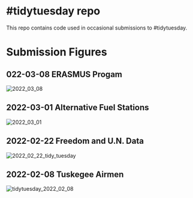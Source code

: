 # #tidytuesday repo

This repo contains code used in occasional submissions to #tidytuesday. 


# Submission Figures

## 022-03-08 ERASMUS Progam
![2022_03_08](https://user-images.githubusercontent.com/35930477/157809738-ced39b67-4e35-449f-bc34-b4e39f52ca97.png)

## 2022-03-01 Alternative Fuel Stations

![2022_03_01](https://user-images.githubusercontent.com/35930477/156896606-65a01635-c94c-4bf8-90c7-220b3624813d.png)

## 2022-02-22 Freedom and U.N. Data

![2022_02_22_tidy_tuesday](https://user-images.githubusercontent.com/35930477/155415370-fa9a6085-3636-4554-a039-9c0806fe8ec5.png)

## 2022-02-08 Tuskegee Airmen


![tidytuesday_2022_02_08](https://user-images.githubusercontent.com/35930477/154818468-3be7f01f-524b-4479-bc2f-989536ea758b.png)
